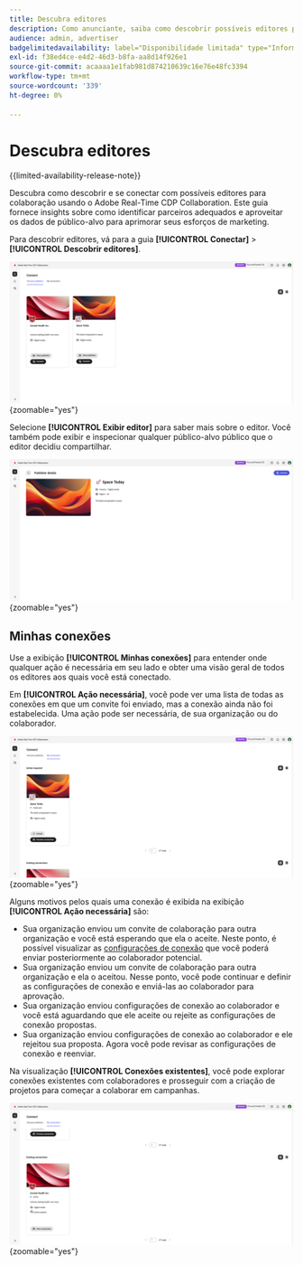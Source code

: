 ```yaml
---
title: Descubra editores
description: Como anunciante, saiba como descobrir possíveis editores para colaborar usando o Adobe Real-Time CDP Collaboration
audience: admin, advertiser
badgelimitedavailability: label="Disponibilidade limitada" type="Informative" url="https://helpx.adobe.com/br/legal/product-descriptions/real-time-customer-data-platform-collaboration.html newtab=true"
exl-id: f38ed4ce-e4d2-46d3-b8fa-aa8d14f926e1
source-git-commit: acaaaa1e1fab981d874210639c16e76e48fc3394
workflow-type: tm+mt
source-wordcount: '339'
ht-degree: 0%

---
```


# Descubra editores

{{limited-availability-release-note}}

Descubra como descobrir e se conectar com possíveis editores para colaboração usando o Adobe Real-Time CDP Collaboration. Este guia fornece insights sobre como identificar parceiros adequados e aproveitar os dados de público-alvo para aprimorar seus esforços de marketing.

Para descobrir editores, vá para a guia **[!UICONTROL Conectar]** > **[!UICONTROL Descobrir editores]**.

![Página Descobrir editores](/help/assets/connect/discover-publishers/discover-publishers-overview.png){zoomable="yes"}

Selecione **[!UICONTROL Exibir editor]** para saber mais sobre o editor. Você também pode exibir e inspecionar qualquer público-alvo público que o editor decidiu compartilhar.

![Exibir perfil do editor](/help/assets/connect/discover-publishers/view-publisher-profile.png){zoomable="yes"}

## Minhas conexões

Use a exibição **[!UICONTROL Minhas conexões]** para entender onde qualquer ação é necessária em seu lado e obter uma visão geral de todos os editores aos quais você está conectado.

Em **[!UICONTROL Ação necessária]**, você pode ver uma lista de todas as conexões em que um convite foi enviado, mas a conexão ainda não foi estabelecida. Uma ação pode ser necessária, de sua organização ou do colaborador.

![Exibição necessária para a ação na tela Minhas conexões](/help/assets/connect/discover-publishers/action-required-view.png){zoomable="yes"}

Alguns motivos pelos quais uma conexão é exibida na exibição **[!UICONTROL Ação necessária]** são:

* Sua organização enviou um convite de colaboração para outra organização e você está esperando que ela o aceite. Neste ponto, é possível visualizar as [configurações de conexão](/help/guide/glossary.md#connection-settings) que você poderá enviar posteriormente ao colaborador potencial.
* Sua organização enviou um convite de colaboração para outra organização e ela o aceitou. Nesse ponto, você pode continuar e definir as configurações de conexão e enviá-las ao colaborador para aprovação.
* Sua organização enviou configurações de conexão ao colaborador e você está aguardando que ele aceite ou rejeite as configurações de conexão propostas.
* Sua organização enviou configurações de conexão ao colaborador e ele rejeitou sua proposta. Agora você pode revisar as configurações de conexão e reenviar.

Na visualização **[!UICONTROL Conexões existentes]**, você pode explorar conexões existentes com colaboradores e prosseguir com a criação de projetos para começar a colaborar em campanhas.

![Exibição de conexões existentes na tela Minhas conexões](/help/assets/connect/discover-publishers/existing-connections-view.png){zoomable="yes"}
